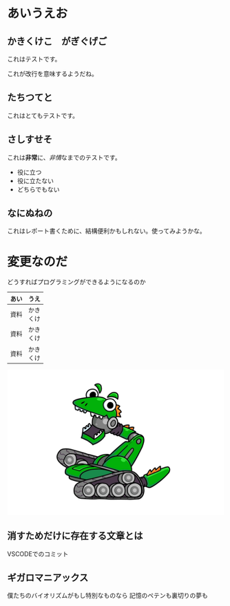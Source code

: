 # あいうえお
## かきくけこ　がぎぐげご
これはテストです。

これが改行を意味するようだね。
## たちつてと
これはとてもテストです。
## さしすせそ
これは**非常**に、*非情*なまでのテストです。
- 役に立つ
- 役に立たない
- どちらでもない
## なにぬねの
これはレポート書くために、結構便利かもしれない。使ってみようかな。

# 変更なのだ
どうすればプログラミングができるようになるのか

|あい|うえ|
|--|--|
|資料 |かき<br>くけ|
|資料 |かき<br>くけ|
|資料 |かき<br>くけ|

![メカトロザウルス](img/01.jpg)

## 消すためだけに存在する文章とは
VSCODEでのコミット

## ギガロマニアックス
僕たちのバイオリズムがもし特別なものなら
記憶のペテンも裏切りの夢も
